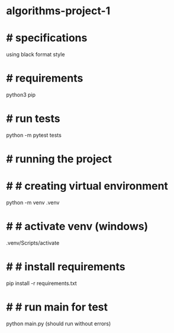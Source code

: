 # algorithms-project-1

# # specifications

using black format style

# # requirements

python3
pip

# # run tests

python -m pytest tests

# # running the project

# # # creating virtual environment

python -m venv .venv

# # # activate venv (windows)

.venv/Scripts/activate

# # # install requirements

pip install -r requirements.txt

# # # run main for test

python main.py
(should run without errors)

